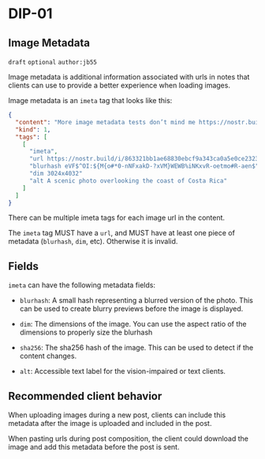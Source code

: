 DIP-01
======

Image Metadata
--------------

`draft` `optional` `author:jb55`

Image metadata is additional information associated with urls in notes that
clients can use to provide a better experience when loading images.

Image metadata is an `imeta` tag that looks like this:

```json
{
  "content": "More image metadata tests don’t mind me https://nostr.build/i/863321bb1ae68830ebcf9a343ca0a5e0ce2323d0a55b7fbe86f7a886cf61db8d.jpg ",
  "kind": 1,
  "tags": [
    [
      "imeta",
      "url https://nostr.build/i/863321bb1ae68830ebcf9a343ca0a5e0ce2323d0a55b7fbe86f7a886cf61db8d.jpg",
      "blurhash eVF$^OI:${M{o#*0-nNFxakD-?xVM}WEWB%iNKxvR-oetmo#R-aen$",
      "dim 3024x4032"
      "alt A scenic photo overlooking the coast of Costa Rica"
    ]
  ]
}
```

There can be multiple imeta tags for each image url in the content.

The `imeta` tag MUST have a `url`, and MUST have at least one piece of
metadata (`blurhash`, `dim`, etc). Otherwise it is invalid.

## Fields

`imeta` can have the following metadata fields:

- `blurhash`: A small hash representing a blurred version of the photo.
  This can be used to create blurry previews before the image is
  displayed.

- `dim`: The dimensions of the image. You can use the aspect ratio of
  the dimensions to properly size the blurhash

- `sha256`: The sha256 hash of the image. This can be used to detect if
  the content changes.

- `alt`: Accessible text label for the vision-impaired or text clients.

## Recommended client behavior

When uploading images during a new post, clients can include this metadata
after the image is uploaded and included in the post.

When pasting urls during post composition, the client could download the image
and add this metadata before the post is sent.
